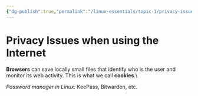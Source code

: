 ```yaml
---
{"dg-publish":true,"permalink":"/linux-essentials/topic-1/privacy-issues-when-using-the-internet/"}
---
```


# Privacy Issues when using the Internet
**Browsers** can save locally small files that identify who is the user and monitor its web activity. This is what we call **cookies**.\

_Password manager in Linux:_ KeePass, Bitwarden, etc.